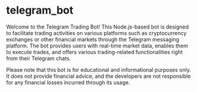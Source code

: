 # telegram_bot

Welcome to the Telegram Trading Bot! This Node.js-based bot is designed to facilitate trading activities on various platforms such as cryptocurrency exchanges or other financial markets through the Telegram messaging platform. The bot provides users with real-time market data, enables them to execute trades, and offers various trading-related functionalities right from their Telegram chats.

Please note that this bot is for educational and informational purposes only. It does not provide financial advice, and the developers are not responsible for any financial losses incurred through its usage.
